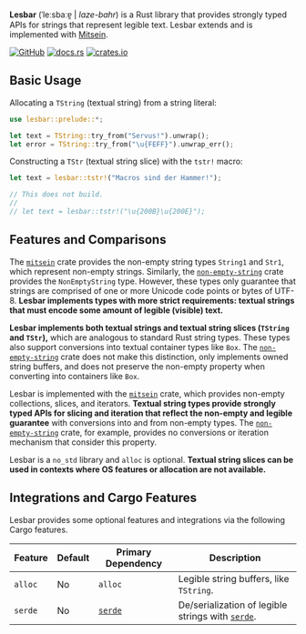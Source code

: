 **Lesbar** (ˈleːsbaːɐ̯ | _laze-bahr_) is a Rust library that provides strongly
typed APIs for strings that represent legible text. Lesbar extends and is
implemented with [Mitsein][`mitsein`].

[![GitHub](https://img.shields.io/badge/GitHub-olson--sean--k/lesbar-8da0cb?logo=github&style=for-the-badge)](https://github.com/olson-sean-k/lesbar)
[![docs.rs](https://img.shields.io/badge/docs.rs-lesbar-66c2a5?logo=rust&style=for-the-badge)](https://docs.rs/lesbar)
[![crates.io](https://img.shields.io/crates/v/lesbar.svg?logo=rust&style=for-the-badge)](https://crates.io/crates/lesbar)

## Basic Usage

Allocating a `TString` (textual string) from a string literal:

```rust
use lesbar::prelude::*;

let text = TString::try_from("Servus!").unwrap();
let error = TString::try_from("\u{FEFF}").unwrap_err();
```

Constructing a `TStr` (textual string slice) with the `tstr!` macro:

```rust
let text = lesbar::tstr!("Macros sind der Hammer!");

// This does not build.
//
// let text = lesbar::tstr!("\u{200B}\u{200E}");
```

## Features and Comparisons

The [`mitsein`] crate provides the non-empty string types `String1` and `Str1`,
which represent non-empty strings. Similarly, the [`non-empty-string`] crate
provides the `NonEmptyString` type. However, these types only guarantee that
strings are comprised of one or more Unicode code points or bytes of UTF-8.
**Lesbar implements types with more strict requirements: textual strings that
must encode some amount of legible (visible) text.**

**Lesbar implements both textual strings and textual string slices (`TString`
and `TStr`),** which are analogous to standard Rust string types. These types
also support conversions into textual container types like `Box`. The
[`non-empty-string`] crate does not make this distinction, only implements owned
string buffers, and does not preserve the non-empty property when converting
into containers like `Box`.

Lesbar is implemented with the [`mitsein`] crate, which provides non-empty
collections, slices, and iterators. **Textual string types provide strongly
typed APIs for slicing and iteration that reflect the non-empty and legible
guarantee** with conversions into and from non-empty types. The
[`non-empty-string`] crate, for example, provides no conversions or iteration
mechanism that consider this property.

Lesbar is a `no_std` library and `alloc` is optional. **Textual string slices
can be used in contexts where OS features or allocation are not available.**

## Integrations and Cargo Features

Lesbar provides some optional features and integrations via the following Cargo
features.

| Feature     | Default | Primary Dependency | Description                                         |
|-------------|---------|--------------------|-----------------------------------------------------|
| `alloc`     | No      | `alloc`            | Legible string buffers, like `TString`.             |
| `serde`     | No      | [`serde`]          | De/serialization of legible strings with [`serde`]. |

[`mitsein`]: https://crates.io/crates/mitsein
[`non-empty-string`]: https://crates.io/crates/non-empty-string
[`serde`]: https://crates.io/crates/serde
